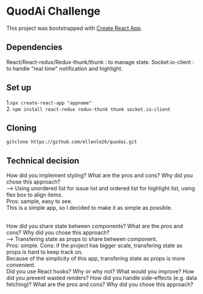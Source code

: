 # QuodAi Challenge

This project was bootstrapped with [Create React App](https://github.com/facebook/create-react-app).

## Dependencies

React/React-redux/Redux-thunk/thunk : to manage state.
Socket.io-client : to handle "real time" notification and highlight.

## Set up

1.``npx create-react-app "appname"``<br/>
2. ``npm install react-redux redux-thunk thunk socket.io-client``

## Cloning

``gitclone https://github.com/ellenle26/quodai.git``

## Technical decision

How did you implement styling? What are the pros and cons? Why did you chose this approach?<br/>
--> Using unordered list for issue list and ordered list for highlight list, using flex box to align items.<br/>
Pros: sample, easy to see.<br/>
This is a simple app, so I decided to make it as simple as possible.

<br/>
How did you share state between components? What are the pros and cons? Why did you chose this approach?<br/>
--> Transfering state as props to share between component.<br/>
Pros: simple. Cons: if the project has bigger scale, transfering state as props is hard to keep track on.<br/>
Because of the simplicity of this app, transfering state as props is more convenient.

<br/>
Did you use React hooks? Why or why not?
What would you improve?
How did you prevent wasted renders?
How did you handle side-effects (e.g. data fetching)? What are the pros and cons? Why did you chose this approach?
